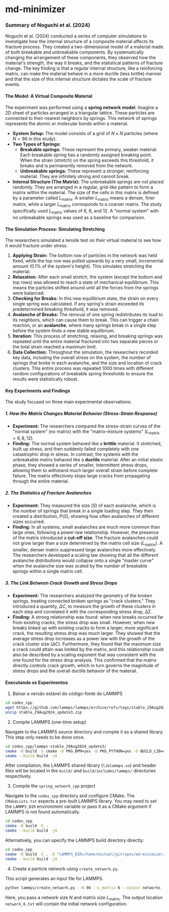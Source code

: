 # md-minimizer

### Summary of Noguchi et al. (2024)

Noguchi et al. (2024) conducted a series of computer simulations to investigate how the internal structure of a composite material affects its fracture process. They created a two-dimensional model of a material made of both breakable and unbreakable components. By systematically changing the arrangement of these components, they observed how the material's strength, the way it breaks, and the statistical patterns of fracture change. The key finding is that a regular internal structure, like a reinforcing matrix, can make the material behave in a more ductile (less brittle) manner and that the size of this internal structure dictates the scale of fracture events.

#### The Model: A Virtual Composite Material

The experiment was performed using a **spring network model**. Imagine a 2D sheet of particles arranged in a triangular lattice. These particles are connected to their nearest neighbors by springs. This network of springs represents the atomic or molecular bonds within a material.

* **System Setup:** The model consists of a grid of $N \times N$ particles (where $N=96$ in this study).
* **Two Types of Springs:**
    * **Breakable springs:** These represent the primary, weaker material. Each breakable spring has a randomly assigned breaking point. When the strain (stretch) on the spring exceeds this threshold, it breaks and is permanently removed from the network.
    * **Unbreakable springs:** These represent a stronger, reinforcing material. They are infinitely strong and cannot break.
* **Internal Structure (The Matrix):** The unbreakable springs are not placed randomly. They are arranged in a regular, grid-like pattern to form a matrix within the material. The size of the cells in this matrix is defined by a parameter called $L_{\text{matrix}}$. A smaller $L_{\text{matrix}}$ means a denser, finer matrix, while a larger $L_{\text{matrix}}$ corresponds to a coarser matrix. The study specifically used $L_{\text{matrix}}$ values of 6, 8, and 12. A "normal system" with no unbreakable springs was used as a baseline for comparison.

#### The Simulation Process: Simulating Stretching

The researchers simulated a tensile test on their virtual material to see how it would fracture under stress.

1.  **Applying Strain:** The bottom row of particles in the network was held fixed, while the top row was pulled upwards by a very small, incremental amount ($0.1\%$ of the system's height). This simulates stretching the material.
2.  **Relaxation:** After each small stretch, the system (except the bottom and top rows) was allowed to reach a state of mechanical equilibrium. This means the particles shifted around until all the forces from the springs were balanced.
3.  **Checking for Breaks:** In this new equilibrium state, the strain on every single spring was calculated. If any spring's strain exceeded its predetermined breaking threshold, it was removed.
4.  **Avalanche of Breaks:** The removal of one spring redistributes its load to its neighbors, which can cause them to break. This can trigger a chain reaction, or an **avalanche**, where many springs break in a single step before the system finds a new stable equilibrium.
5.  **Iteration:** This process of stretching, relaxing, and breaking springs was repeated until the entire material fractured into two separate pieces or the total strain reached a maximum limit.
6.  **Data Collection:** Throughout the simulation, the researchers recorded key data, including the overall stress on the system, the number of springs that broke in each avalanche, and the size and location of crack clusters. This entire process was repeated 1000 times with different random configurations of breakable spring thresholds to ensure the results were statistically robust.

#### Key Experiments and Findings

The study focused on three main experimental observations:

##### 1. How the Matrix Changes Material Behavior (Stress-Strain Response)

* **Experiment:** The researchers compared the stress-strain curves of the "normal system" (no matrix) with the "matrix-mixture systems" ($L_{\text{matrix}} = 6, 8, 12$).
* **Finding:** The normal system behaved like a **brittle** material. It stretched, built up stress, and then suddenly failed completely with one catastrophic drop in stress. In contrast, the systems with the unbreakable matrix behaved like a **ductile** material. After an initial elastic phase, they showed a series of smaller, intermittent stress drops, allowing them to withstand much larger overall strain before complete failure. The matrix effectively stops large cracks from propagating through the entire material.

##### 2. The Statistics of Fracture Avalanches

* **Experiment:** They measured the size ($S$) of each avalanche, which is the number of springs that break in a single loading step. They then created a distribution, $P(S)$, showing how often avalanches of different sizes occurred.
* **Finding:** In all systems, small avalanches are much more common than large ones, following a power-law relationship. However, the presence of the matrix introduced a **cut-off size**. The fracture avalanches could not grow larger than a size determined by the matrix cell size ($L_{\text{matrix}}$). A smaller, denser matrix suppressed large avalanches more effectively. The researchers developed a scaling law showing that all the different avalanche distributions would collapse onto a single "master curve" when the avalanche size was scaled by the number of breakable springs within a single matrix cell.

##### 3. The Link Between Crack Growth and Stress Drops

* **Experiment:** The researchers analyzed the geometry of the broken springs, treating connected broken springs as "crack clusters." They introduced a quantity, $\Delta C$, to measure the growth of these clusters in each step and correlated it with the corresponding stress drop, $\Delta\Sigma$.
* **Finding:** A strong relationship was found: when new breaks occurred far from existing cracks, the stress drop was small. However, when new breaks linked up with existing cracks to form a larger, more significant crack, the resulting stress drop was much larger. They showed that the average stress drop increases as a power law with the growth of the crack cluster size ($\Delta C$). Furthermore, they found that the maximum size a crack could attain was limited by the matrix, and this relationship could also be described by a scaling exponent that was consistent with the one found for the stress drop analysis. This confirmed that the matrix directly controls crack growth, which in turn governs the magnitude of stress drops and the overall ductile behavior of the material.

#### Executando os Experimentos

1) Baixar a versão estável do código-fonte do LAMMPS

```bash
cd codes_cpp
wget https://github.com/lammps/lammps/archive/refs/tags/stable_29Aug2024_update3.zip
unzip stable_29Aug2024_update3.zip
```

2) Compile LAMMPS (one-time setup)

Navigate to the LAMMPS source directory and compile it as a shared library. This step only needs to be done once.

```bash
cd codes_cpp/lammps-stable_29Aug2024_update3/
cmake -B build -S cmake -D PKG_BPM=yes -D PKG_PYTHON=yes -D BUILD_LIB=on -D BUILD_SHARED_LIBS=on
cmake --build build -j4
```

After compilation, the LAMMPS shared library (`liblammps.so`) and header files will be located in the `build/` and `build/includes/lammps/` directories respectively.

3) Compile the `spring_network_cpp` project

Navigate to the `codes_cpp` directory and configure CMake. The `CMakeLists.txt` expects a pre-built LAMMPS library. You may need to set the `LAMMPS_DIR` environment variable or pass it as a CMake argument if LAMMPS is not found automatically.

```bash
cd codes_cpp
cmake -B build -S .
cmake --build build -j4
```

Alternatively, you can specify the LAMMPS build directory directly:

```bash
cd codes_cpp
cmake -B build -S . -D "LAMMPS_DIR=/home/michael/gitrepos/md-minimizer/codes_cpp/lammps-stable_29Aug2024_update3/build"
cmake --build build -j4
```




4) Create a particle network using `create_network.py`.

This script generates an input file for LAMMPS.

```bash
python lammps/create_network.py --N 96 --L_matrix 6 --output networks
```

Here, you pass a network size $N$ and matrix size $L_{\text{matrix}}$. The output location `network_6.txt` will contain the initial network configuration.